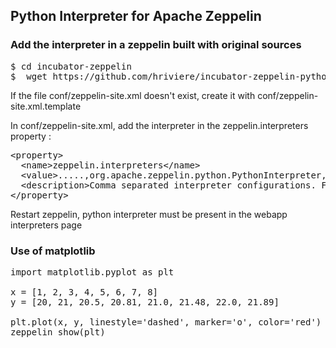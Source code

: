 ## Python Interpreter for Apache Zeppelin

### Add the interpreter in a zeppelin built with original sources
<pre>
$ cd incubator-zeppelin
$  wget https://github.com/hriviere/incubator-zeppelin-python-interpreter/raw/master/python/dist/python-interpreter.tar.gz && tar -xzvf python-interpreter.tar.gz && mv python interpreter && rm python-interpreter.tar.gz
</pre>

If the file conf/zeppelin-site.xml doesn't exist, create it with conf/zeppelin-site.xml.template

In conf/zeppelin-site.xml, add the interpreter in the zeppelin.interpreters property : 
<pre>
&ltproperty>
  &ltname>zeppelin.interpreters&lt/name>
  &ltvalue>.....,org.apache.zeppelin.python.PythonInterpreter,.....&lt/value>
  &ltdescription>Comma separated interpreter configurations. First interpreter become a default&lt/description>
&lt/property>
</pre>

Restart zeppelin, python interpreter must be present in the webapp interpreters page

### Use of matplotlib
<pre>
import matplotlib.pyplot as plt

x = [1, 2, 3, 4, 5, 6, 7, 8]
y = [20, 21, 20.5, 20.81, 21.0, 21.48, 22.0, 21.89]

plt.plot(x, y, linestyle='dashed', marker='o', color='red')
zeppelin_show(plt)
</pre>
